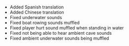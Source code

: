 - Added Spanish translation
- Added Chinese translation
- Fixed underwater sounds
- Fixed boat rowing sounds muffled
- Fixed player hurt sound muffled when standing in water
- Fixed not being able to hear ambient cave sounds
- Fixed ambient underwater sounds being muffled
